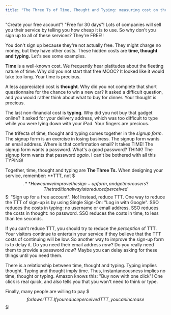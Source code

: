 ```yaml
---
title: "The Three Ts of Time, Thought and Typing: measuring cost on the web"
---
```


"Create your free account"!
"Free for 30 days"!
Lots of companies will sell you their service
by telling you how cheap it is to use.
So why don't you sign up to all of these services?
They're FREE!!

You don't sign up because they're not actually free.
They might charge no money, but they have other costs.
These hidden costs are **time, thought and typing.**
Let's see some examples.

**Time** is a well-known cost.
We frequently hear platitudes about the fleeting nature of time.
Why did you not start that free MOOC?
It looked like it would take too long.
Your time is precious.

A less appreciated cost is **thought**.
Why did you not complete that short questionnaire for the chance to win a new car?
It asked a difficult question,
and you would rather think about what to buy for dinner.
Your thought is precious.

The last non-financial cost is **typing**.
Why did you not buy that gadget online?
It asked for your delivery address,
which was too difficult to type while you were lying down with your iPad.
Your fingers are precious.

The trifecta of time, thought and typing comes together
in the _signup form_.
The signup form is an exercise in losing business.
The signup form wants an email address.
Where is that confirmation email? It takes TIME!
The signup form wants a password.
What's a good password? THINK!
The signup form wants that password _again_.
I can't be bothered with all this TYPING!

Together, time, thought and typing are **The Three Ts.**
When designing your service,
remember: **TTT, not $$$.**
How can we improve the sign-up form, and get more users?
The traditional way is to reduced perceived $$$: "Sign up for a free account".
No!
Instead, reduce TTT.
One way to reduce the TTT of sign-up is by using Single Sign-On: "Log in with Google".
SSO reduces the costs in typing: no username or email address.
SSO reduces the costs in thought: no password.
SSO reduces the costs in time, to less than ten seconds.

If you can't reduce TTT,
you should try to reduce the _perception_ of TTT.
Your visitors continue to entertain your service
if they believe that the TTT costs of continuing will be low.
So another way to improve the sign-up form
is to delay it.
Do you need their email address _now_?
Do you really need them to provide a password _now_?
Maybe you can delay asking for these things
until you need them.

There is a relationship between time, thought and typing.
Typing implies thought.
Typing and thought imply time.
Thus, instantaneousness implies no time, thought or typing.
Amazon knows this: "Buy now with one click"!
One click is real quick,
and also tells you that you won't need to think or type.

Finally, many people are willing to pay $$$ for lower TTT.
If you reduce perceived TTT, you can increase $$$!
